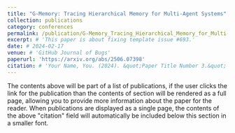 ```yaml
---
title: "G-Memory: Tracing Hierarchical Memory for Multi-Agent Systems"
collection: publications
category: conferences
permalink: /publication/G-Memory_Tracing_Hierarchical_Memory_for_Multi-Agent_Systems
excerpt: # 'This paper is about fixing template issue #693.'
date: # 2024-02-17
venue: # 'GitHub Journal of Bugs'
paperurl: 'https://arxiv.org/abs/2506.07398'
citation: # 'Your Name, You. (2024). &quot;Paper Title Number 3.&quot; <i>GitHub Journal of Bugs</i>. 1(3).'
---
```


The contents above will be part of a list of publications, if the user clicks the link for the publication than the contents of section will be rendered as a full page, allowing you to provide more information about the paper for the reader. When publications are displayed as a single page, the contents of the above "citation" field will automatically be included below this section in a smaller font.
